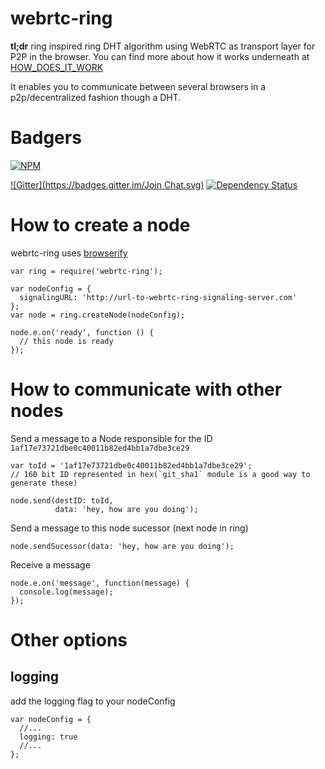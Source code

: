 webrtc-ring
=======================================

**tl;dr** ring inspired ring DHT algorithm using WebRTC as transport layer for P2P in the browser. You can find more about how it works underneath at [HOW_DOES_IT_WORK](/HOW_DOES_IT_WORD.md)

It enables you to communicate between several browsers in a p2p/decentralized fashion though a DHT.

# Badgers
[![NPM](https://nodei.co/npm/webrtc-ring.png?downloads=true&stars=true)](https://nodei.co/npm/webrtc-ring/)

[![Gitter](https://badges.gitter.im/Join Chat.svg)](https://gitter.im/diasdavid/webrtc-ring?utm_source=badge&utm_medium=badge&utm_campaign=pr-badge) 
[![Dependency Status](https://david-dm.org/diasdavid/webrtc-ring.svg)](https://david-dm.org/diasdavid/webrtc-ring)

# How to create a node

  webrtc-ring uses [browserify](http://browserify.org/)

  ```
  var ring = require('webrtc-ring');

  var nodeConfig = {
    signalingURL: 'http://url-to-webrtc-ring-signaling-server.com'
  };
  var node = ring.createNode(nodeConfig);

  node.e.on('ready', function () {
    // this node is ready
  });
  ```

# How to communicate with other nodes

  Send a message to a Node responsible for the ID `1af17e73721dbe0c40011b82ed4bb1a7dbe3ce29`

  ```
  var toId = '1af17e73721dbe0c40011b82ed4bb1a7dbe3ce29'; 
  // 160 bit ID represented in hex(`git_sha1` module is a good way to generate these)

  node.send(destID: toId, 
            data: 'hey, how are you doing');
  ```

  Send a message to this node sucessor (next node in ring)

  ```
  node.sendSucessor(data: 'hey, how are you doing');
  ```

  Receive a message
  ```
  node.e.on('message', function(message) {
    console.log(message);
  });
  ```

# Other options

## logging

  add the logging flag to your nodeConfig

  ```
  var nodeConfig = {
    //...
    logging: true
    //...
  };
  ```